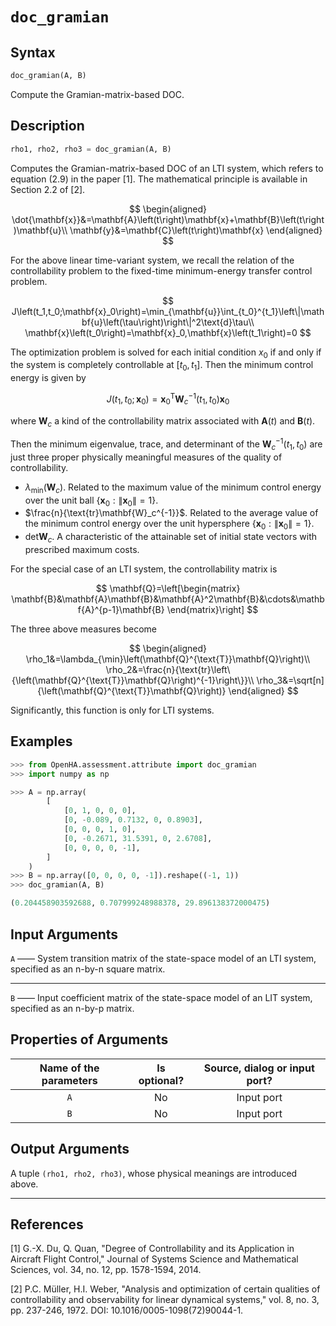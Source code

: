 # `doc_gramian`

## Syntax

```python
doc_gramian(A, B)
```

Compute the Gramian-matrix-based DOC.

## Description

```python
rho1, rho2, rho3 = doc_gramian(A, B)
```

Computes the Gramian-matrix-based DOC of an LTI system, which refers to equation (2.9) in the paper [1].
The mathematical principle is available in Section 2.2 of [2].

$$
\begin{aligned}
\dot{\mathbf{x}}&=\mathbf{A}\left(t\right)\mathbf{x}+\mathbf{B}\left(t\right)\mathbf{u}\\
\mathbf{y}&=\mathbf{C}\left(t\right)\mathbf{x}
\end{aligned}
$$

For the above linear time-variant system, we recall the relation of the controllability problem to the fixed-time minimum-energy transfer control problem.

$$
J\left(t_1,t_0;\mathbf{x}_0\right)=\min_{\mathbf{u}}\int_{t_0}^{t_1}\left\|\mathbf{u}\left(\tau\right)\right\|^2\text{d}\tau\\
\mathbf{x}\left(t_0\right)=\mathbf{x}_0,\mathbf{x}\left(t_1\right)=0
$$

The optimization problem is solved for each initial condition $x_0$ if and only if the system is completely controllable at $\left[t_0,t_1\right]$.
Then the minimum control energy is given by

$$
J\left(t_1,t_0;\mathbf{x}_0\right)=\mathbf{x}_0^{\text{T}}\mathbf{W}_c^{-1}\left(t_1,t_0\right)\mathbf{x}_0
$$

where $\mathbf{W}_c$ a kind of the controllability matrix associated with $\mathbf{A}\left(t\right)$ and $\mathbf{B}\left(t\right)$.

Then the minimum eigenvalue, trace, and determinant of the $\mathbf{W}_c^{-1}\left(t_1,t_0\right)$ are just three proper physically meaningful measures of the quality of controllability.

- $\lambda_{\min}\left(\mathbf{W}_c\right)$. Related to the maximum value of the minimum control energy over the unit ball $\left\{\mathbf{x}_0:\left\|\mathbf{x}_0\right\|=1\right\}$.
- $\frac{n}{\text{tr}\mathbf{W}_c^{-1}}$. Related to the average value of the minimum control energy over the unit hypersphere $\left\{\mathbf{x}_0:\left\|\mathbf{x}_0\right\|=1\right\}$.
- $\text{det}\mathbf{W}_c$. A characteristic of the attainable set of initial state vectors with prescribed maximum costs.

For the special case of an LTI system, the controllability matrix is

$$
\mathbf{Q}=\left[\begin{matrix}
\mathbf{B}&\mathbf{A}\mathbf{B}&\mathbf{A}^2\mathbf{B}&\cdots&\mathbf{A}^{p-1}\mathbf{B}
\end{matrix}\right]
$$

The three above measures become

$$
\begin{aligned}
\rho_1&=\lambda_{\min}\left(\mathbf{Q}^{\text{T}}\mathbf{Q}\right)\\
\rho_2&=\frac{n}{\text{tr}\left\{\left(\mathbf{Q}^{\text{T}}\mathbf{Q}\right)^{-1}\right\}}\\
\rho_3&=\sqrt[n]{\left(\mathbf{Q}^{\text{T}}\mathbf{Q}\right)}
\end{aligned}
$$

Significantly, this function is only for LTI systems.

## Examples

```python
>>> from OpenHA.assessment.attribute import doc_gramian
>>> import numpy as np

>>> A = np.array(
        [
            [0, 1, 0, 0, 0],
            [0, -0.089, 0.7132, 0, 0.8903],
            [0, 0, 0, 1, 0],
            [0, -0.2671, 31.5391, 0, 2.6708],
            [0, 0, 0, 0, -1],
        ]
    )
>>> B = np.array([0, 0, 0, 0, -1]).reshape((-1, 1))
>>> doc_gramian(A, B)

(0.204458903592688, 0.707999248988378, 29.896138372000475)

```

## Input Arguments

`A` —— System transition matrix of the state-space model of an LTI system, specified as an n-by-n square matrix.

---

`B` —— Input coefficient matrix of the state-space model of an LIT system, specified as an n-by-p matrix.

## Properties of Arguments

| Name of the parameters | Is optional? | Source, dialog or input port? |
| :--------------------: | :----------: | :---------------------------: |
|          `A`           |      No      |          Input port           |
|          `B`           |      No      |          Input port           |

## Output Arguments

A tuple `(rho1, rho2, rho3)`, whose physical meanings are introduced above.

---

## References

[1] G.-X. Du, Q. Quan, "Degree of Controllability and its Application in Aircraft Flight Control," Journal of Systems Science and Mathematical Sciences, vol. 34, no. 12, pp. 1578-1594, 2014.

[2] P.C. Müller, H.I. Weber, "Analysis and optimization of certain qualities of controllability and observability for linear dynamical systems," vol. 8, no. 3, pp. 237-246, 1972. DOI: 10.1016/0005-1098(72)90044-1.
